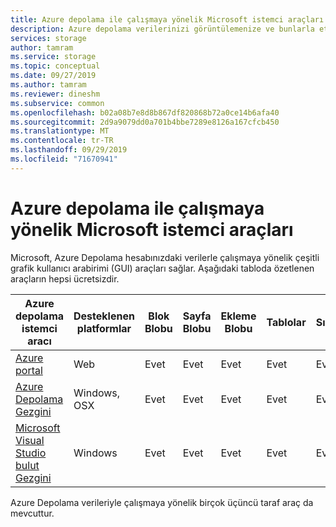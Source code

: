 ```yaml
---
title: Azure depolama ile çalışmaya yönelik Microsoft istemci araçları
description: Azure depolama verilerinizi görüntülemenize ve bunlarla etkileşime girebilmeniz için Microsoft tarafından sunulan istemci araçlarının bir listesi.
services: storage
author: tamram
ms.service: storage
ms.topic: conceptual
ms.date: 09/27/2019
ms.author: tamram
ms.reviewer: dineshm
ms.subservice: common
ms.openlocfilehash: b02a08b7e8d8b867df820868b72a0ce14b6afa40
ms.sourcegitcommit: 2d9a9079dd0a701b4bbe7289e8126a167cfcb450
ms.translationtype: MT
ms.contentlocale: tr-TR
ms.lasthandoff: 09/29/2019
ms.locfileid: "71670941"
---
```

# <a name="microsoft-client-tools-for-working-with-azure-storage"></a>Azure depolama ile çalışmaya yönelik Microsoft istemci araçları

Microsoft, Azure Depolama hesabınızdaki verilerle çalışmaya yönelik çeşitli grafik kullanıcı arabirimi (GUI) araçları sağlar. Aşağıdaki tabloda özetlenen araçların hepsi ücretsizdir.

| Azure depolama istemci aracı                 | Desteklenen platformlar | Blok Blobu | Sayfa Blobu | Ekleme Blobu | Tablolar | Sıralar | Dosyalar |
|-------------------------------------------|---------------------|------------|-----------|-------------|--------|--------|-------|
| [Azure portal](https://portal.azure.com)                    | Web                 | Evet          | Evet         | Evet           | Evet      | Evet      | Evet     |
| [Azure Depolama Gezgini](https://azure.microsoft.com/features/storage-explorer/)          | Windows, OSX        | Evet          | Evet         | Evet           | Evet      | Evet      | Evet     |
| [Microsoft Visual Studio bulut Gezgini](/visualstudio/azure/vs-azure-tools-resources-managing-with-cloud-explorer) | Windows             | Evet          | Evet         | Evet           | Evet      | Evet      | Hayır      |

Azure Depolama verileriyle çalışmaya yönelik birçok üçüncü taraf araç da mevcuttur.
